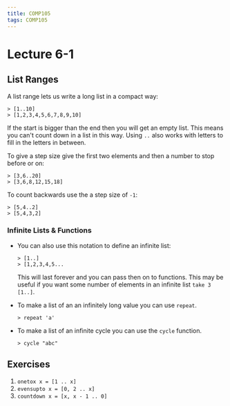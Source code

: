 ```yaml
---
title: COMP105
tags: COMP105
---
```

# Lecture 6-1
## List Ranges

A list range lets us write a long list in a compact way:

```
> [1..10]
> [1,2,3,4,5,6,7,8,9,10]
```

If the start is bigger than the end then you will get an empty list. This means you can't count down in a list in this way. Using `..` also works with letters to fill in the letters in between.

To give a step size give the first two elements and then a number to stop before or on:

```
> [3,6..20]
> [3,6,8,12,15,18]
```

To count backwards use the a step size of `-1`:

```
> [5,4..2]
> [5,4,3,2]
```
### Infinite Lists & Functions

* You can also use this notation to define an infinite list: 

	```
	> [1..]
	> [1,2,3,4,5...
	```

	This will last forever and you can pass then on to functions. This may be useful if you want some number of elements in an infinite list `take 3 [1..]`.

* To make a list of an an infinitely long value you can use `repeat`.
	
	```
	> repeat 'a'
	```
* To make a list of an infinite cycle you can use the `cycle` function.

	```
	> cycle "abc"
	```

## Exercises
1. `onetox x = [1 .. x]`
1. `evensupto x = [0, 2 .. x]`
1. `countdown x = [x, x - 1 .. 0]`